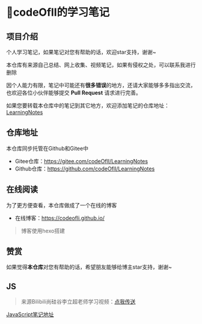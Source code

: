# 📙codeOflI的学习笔记

## 项目介绍

个人学习笔记，如果笔记对您有帮助的话，欢迎star支持，谢谢~

本仓库有来源自己总结、网上收集、视频笔记，如果有侵权之处，可以联系我进行删除

因个人能力有限，笔记中可能还有**很多错误**的地方，还请大家能够多多指出交流，也欢迎各位小伙伴能够提交 **Pull Request** 请求进行完善。

如果您要转载本仓库中的笔记到其它地方，欢迎添加笔记的仓库地址：[LearningNotes](https://gitee.com/codeOflI/LearningNotes)

## 仓库地址

本仓库同步托管在Github和Gitee中

- Gitee仓库：https://gitee.com/codeOflI/LearningNotes
- Github仓库：https://github.com/codeOflI/LearningNotes

## 在线阅读

为了更方便查看，本仓库做成了一个在线的博客

- 在线博客：https://codeofli.github.io/

> 博客使用hexo搭建

## 赞赏

如果觉得**本仓库**对您有帮助的话，希望朋友能够给博主star支持，谢谢~

## JS

> 来源Bilibili尚硅谷李立超老师学习视频：[点我传送](https://www.bilibili.com/video/BV1YW411T7GX?spm_id_from=333.337.search-card.all.click)

[JavaScript笔记地址](https://gitee.com/codeOflI/LearningNotes/blob/master/js-note/JavaScript/JavaScript.md#)

